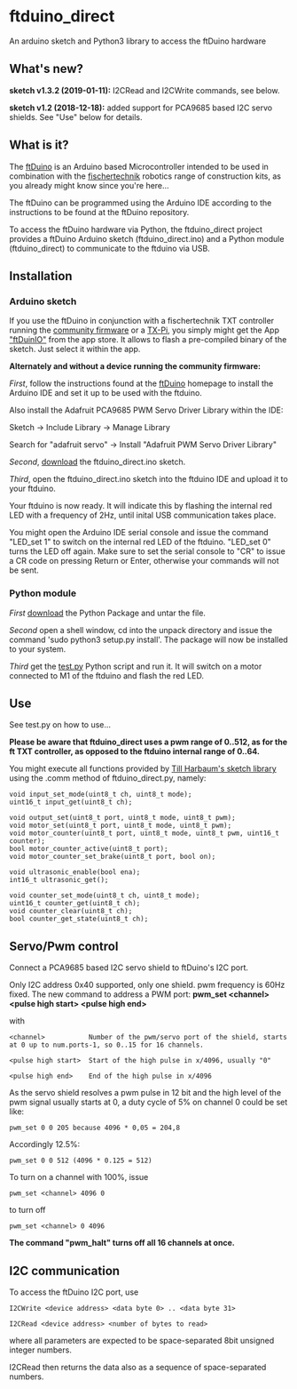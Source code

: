 # ftduino_direct
An arduino sketch and Python3 library to access the ftDuino hardware

## What's new?

**sketch v1.3.2 (2019-01-11):** I2CRead and I2CWrite commands, see below.


**sketch v1.2 (2018-12-18):** added support for PCA9685 based I2C servo shields. See "Use" below for details.

## What is it?
The [ftDuino](https://ftduino.de) is an Arduino based Microcontroller intended to be used in combination with the [fischertechnik](http://www.fischertechnik.de/) robotics range of construction kits, as you already might know since you're here...

The ftDuino can be programmed using the Arduino IDE according to the instructions to be found at the ftDuino repository.

To access the ftDuino hardware via Python, the ftduino_direct project provides a ftDuino Arduino sketch (ftduino_direct.ino) and a Python module (ftduino_direct) to communicate to the ftduino via USB.

## Installation
### Arduino sketch

If you use the ftDuino in conjunction with a fischertechnik TXT controller running the [community firmware](https://cfw.ftcommunity.de/) or a [TX-Pi](https://github.com/harbaum/tx-pi), you simply might get the App ["ftDuinIO"](https://github.com/PeterDHabermehl/ftDuinIO) from the app store. It allows to flash a pre-compiled binary of the sketch. Just select it within the app.

**Alternately and without a device running the community firmware:**

*First*, follow the instructions found at the [ftDuino](https://ftduino.de) homepage to install the Arduino IDE and set it up to be used with the ftduino.

Also install the Adafruit PCA9685 PWM Servo Driver Library within the IDE:

Sketch -> Include Library -> Manage Library

Search for "adafruit servo" -> Install "Adafruit PWM Servo Driver Library"


*Second*, [download](https://github.com/PeterDHabermehl/ftduino_direct/raw/master/ftduino_direct/ftduino_direct.ino) the ftduino_direct.ino sketch.

*Third*, open the ftduino_direct.ino sketch into the ftduino IDE and upload it to your ftduino.

Your ftduino is now ready. It will indicate this by flashing the internal red LED with a frequency of 2Hz, until inital USB communication takes place.

You might open the Arduino IDE serial console and issue the command "LED_set 1" to switch on the internal red LED of the ftduino. "LED_set 0" turns the LED off again. Make sure to set the serial console to "CR" to issue a CR code on pressing Return or Enter, otherwise your commands will not be sent.

### Python module
*First* [download](https://github.com/PeterDHabermehl/ftduino_direct/raw/master/ftduino_direct-1.0.8.tar.gz) the Python Package and untar the file.

*Second* open a shell window, cd into the unpack directory and issue the command 'sudo python3 setup.py install'. The package will now be installed to your system.

*Third* get the [test.py](https://github.com/PeterDHabermehl/ftduino_direct/raw/master/python/test.py) Python script and run it. It will  switch on a motor connected to M1 of the ftduino and flash the red LED.

## Use

See test.py on how to use...

**Please be aware that ftduino_direct uses a pwm range of 0..512, as for the ft TXT controller, as opposed to the ftduino internal range of 0..64.** 

You might execute all functions provided by [Till Harbaum's sketch library](https://github.com/harbaum/ftduino/tree/master/ftduino/libraries/Ftduino) using the .comm method of ftduino_direct.py, namely:
    
    void input_set_mode(uint8_t ch, uint8_t mode);
    uint16_t input_get(uint8_t ch);

    void output_set(uint8_t port, uint8_t mode, uint8_t pwm);
    void motor_set(uint8_t port, uint8_t mode, uint8_t pwm);
    void motor_counter(uint8_t port, uint8_t mode, uint8_t pwm, uint16_t counter);
    bool motor_counter_active(uint8_t port);
    void motor_counter_set_brake(uint8_t port, bool on);

    void ultrasonic_enable(bool ena);
    int16_t ultrasonic_get();

    void counter_set_mode(uint8_t ch, uint8_t mode);
    uint16_t counter_get(uint8_t ch);
    void counter_clear(uint8_t ch);
    bool counter_get_state(uint8_t ch);

## Servo/Pwm control
Connect a PCA9685 based I2C servo shield to ftDuino's I2C port.

Only I2C address 0x40 supported, only one shield. pwm frequency is 60Hz fixed. 
The new command to address a PWM port: **pwm_set \<channel\> \<pulse high start\> \<pulse high end\>**


with

    <channel>           Number of the pwm/servo port of the shield, starts at 0 up to num.ports-1, so 0..15 for 16 channels.

    <pulse high start>  Start of the high pulse in x/4096, usually "0"
        
    <pulse high end>    End of the high pulse in x/4096
        

As the servo shield resolves a pwm pulse in 12 bit and the high level of the pwm signal usually starts at 0, a duty cycle of 5% on channel 0 could be set like:
    
    pwm_set 0 0 205 because 4096 * 0,05 = 204,8

Accordingly 12.5%:

    pwm_set 0 0 512 (4096 * 0.125 = 512)

To turn on a channel with 100%, issue
    
    pwm_set <channel> 4096 0

to turn off

    pwm_set <channel> 0 4096
    
**The command "pwm_halt" turns off all 16 channels at once.**

## I2C communication
To access the ftDuino I2C port, use

    I2CWrite <device address> <data byte 0> .. <data byte 31>
    
    I2CRead <device address> <number of bytes to read>
    
where all parameters are expected to be space-separated 8bit unsigned integer numbers.

I2CRead then returns the data also as a sequence of space-separated numbers.

